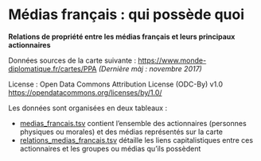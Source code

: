 # Médias français : qui possède quoi
**Relations de propriété entre les médias français et leurs principaux actionnaires**

Données sources de la carte suivante : https://www.monde-diplomatique.fr/cartes/PPA *(Dernière màj : novembre 2017)*

License : Open Data Commons Attribution License (ODC-By) v1.0 https://opendatacommons.org/licenses/by/1.0/

Les données sont organisées en deux tableaux :
- [medias_francais.tsv](https://github.com/mdiplo/Medias_francais/blob/master/medias_francais.tsv) contient l’ensemble des actionnaires (personnes physiques ou morales) et des médias représentés sur la carte
- [relations_medias_francais.tsv](https://github.com/mdiplo/Medias_francais/blob/master/relations_medias_francais.tsv) détaille les liens capitalistiques entre ces actionnaires et les groupes ou médias qu’ils possèdent

